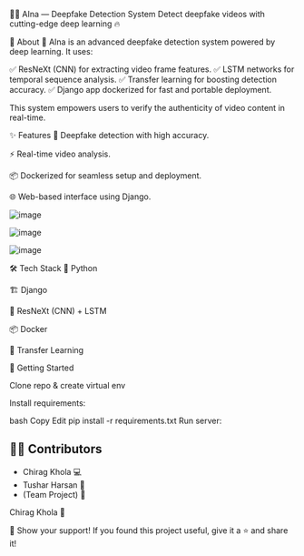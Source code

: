 🧠✨ AIna — Deepfake Detection System
Detect deepfake videos with cutting-edge deep learning 🔥




🚀 About
🎥 AIna is an advanced deepfake detection system powered by deep learning.
It uses:

✅ ResNeXt (CNN) for extracting video frame features.
✅ LSTM networks for temporal sequence analysis.
✅ Transfer learning for boosting detection accuracy.
✅ Django app dockerized for fast and portable deployment.

This system empowers users to verify the authenticity of video content in real-time.

✨ Features
🎯 Deepfake detection with high accuracy.

⚡ Real-time video analysis.

📦 Dockerized for seamless setup and deployment.

🌐 Web-based interface using Django.

![image](https://github.com/user-attachments/assets/c985a241-0d5b-4954-8b03-bb48fa40f7f9)

![image](https://github.com/user-attachments/assets/06db597c-48b2-4bdd-a617-988a592b41bd)

![image](https://github.com/user-attachments/assets/e3a48d7c-5ea1-49c3-9b22-430e9b2b1ede)





🛠️ Tech Stack
🐍 Python

🏗️ Django

🧠 ResNeXt (CNN) + LSTM

📦 Docker

🔗 Transfer Learning

🚀 Getting Started

Clone repo & create virtual env

Install requirements:

bash
Copy
Edit
pip install -r requirements.txt
Run server:


## 👨‍💻 Contributors

- Chirag Khola 💻  
- Tushar Harsan 🌟  
- (Team Project) 🎯

Chirag Khola 🌟


🌟 Show your support!
If you found this project useful, give it a ⭐ and share it!

